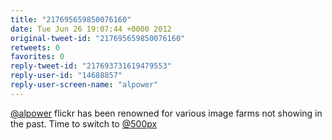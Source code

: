 ```yaml
---
title: "217695659850076160"
date: Tue Jun 26 19:07:44 +0000 2012
original-tweet-id: "217695659850076160"
retweets: 0
favorites: 0
reply-tweet-id: "217693731619479553"
reply-user-id: "14688857"
reply-user-screen-name: "alpower"
---
```

<a href="https://twitter.com/alpower">@alpower</a> flickr has been renowned for various image farms not showing in the past. Time to switch to <a href="https://twitter.com/500px">@500px</a>
